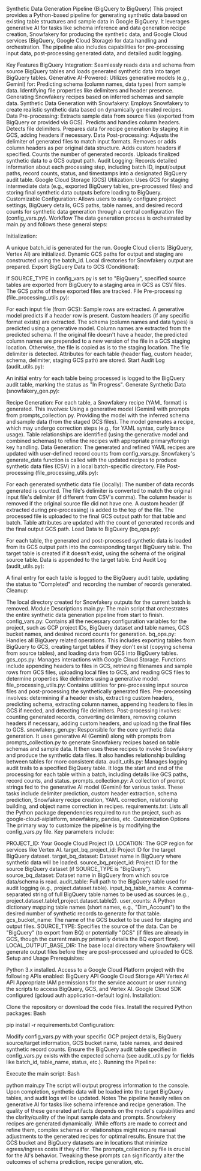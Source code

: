 Synthetic Data Generation Pipeline (BigQuery to BigQuery)
This project provides a Python-based pipeline for generating synthetic data based on existing table structures and sample data in Google BigQuery. It leverages generative AI for tasks like schema inference and data generation recipe creation, Snowfakery for producing the synthetic data, and Google Cloud services (BigQuery, Google Cloud Storage) for data handling and orchestration. The pipeline also includes capabilities for pre-processing input data, post-processing generated data, and detailed audit logging.

Key Features
BigQuery Integration: Seamlessly reads data and schema from source BigQuery tables and loads generated synthetic data into target BigQuery tables. 
Generative AI-Powered: Utilizes generative models (e.g., Gemini) for:
Predicting schema (column names, data types) from sample data.
Identifying file properties like delimiters and header presence.
Generating Snowfakery recipes based on inferred schemas and sample data.
Synthetic Data Generation with Snowfakery: Employs Snowfakery to create realistic synthetic data based on dynamically generated recipes.
Data Pre-processing:
Extracts sample data from source files (exported from BigQuery or provided via GCS).
Predicts and handles column headers.
Detects file delimiters.
Prepares data for recipe generation by staging it in GCS, adding headers if necessary.
Data Post-processing:
Adjusts the delimiter of generated files to match input formats.
Removes or adds column headers as per original data structure.
Adds custom headers if specified.
Counts the number of generated records.
Uploads finalized synthetic data to a GCS output path.
Audit Logging: Records detailed information about each processing step, including batch ID, input/output paths, record counts, status, and timestamps into a designated BigQuery audit table.
Google Cloud Storage (GCS) Utilization: Uses GCS for staging intermediate data (e.g., exported BigQuery tables, pre-processed files) and storing final synthetic data outputs before loading to BigQuery. 
Customizable Configuration: Allows users to easily configure project settings, BigQuery details, GCS paths, table names, and desired record counts for synthetic data generation through a central configuration file (config_vars.py).
Workflow
The data generation process is orchestrated by main.py and follows these general steps:

Initialization:

A unique batch_id is generated for the run.
Google Cloud clients (BigQuery, Vertex AI) are initialized.
Dynamic GCS paths for output and staging are constructed using the batch_id.
Local directories for Snowfakery output are prepared.
Export BigQuery Data to GCS (Conditional):

If SOURCE_TYPE in config_vars.py is set to "BigQuery", specified source tables are exported from BigQuery to a staging area in GCS as CSV files.  The GCS paths of these exported files are tracked.
File Pre-processing (file_processing_utils.py):

For each input file (from GCS):
Sample rows are extracted.
A generative model predicts if a header row is present.
Custom headers (if any specific format exists) are extracted.
The schema (column names and data types) is predicted using a generative model.
Column names are extracted from the predicted schema.
If the original file doesn't have a header, the predicted column names are prepended to a new version of the file in a GCS staging location. Otherwise, the file is copied as is to the staging location.
The file delimiter is detected.
Attributes for each table (header flag, custom header, schema, delimiter, staging GCS path) are stored.
Start Audit Log (audit_utils.py):

An initial entry for each table being processed is logged to the BigQuery audit table, marking the status as "In Progress".
Generate Synthetic Data (snowfakery_gen.py):

Recipe Generation:
For each table, a Snowfakery recipe (YAML format) is generated. This involves:
Using a generative model (Gemini) with prompts from prompts_collection.py.
Providing the model with the inferred schema and sample data (from the staged GCS files).
The model generates a recipe, which may undergo correction steps (e.g., for YAML syntax, curly brace usage).
Table relationships are identified (using the generative model and combined schemas) to refine the recipes with appropriate primary/foreign key handling.
Data Generation:
The generated and refined YAML recipes are updated with user-defined record counts from config_vars.py.
Snowfakery's generate_data function is called with the updated recipes to produce synthetic data files (CSV) in a local batch-specific directory.
File Post-processing (file_processing_utils.py):

For each generated synthetic data file (locally):
The number of data records generated is counted.
The file's delimiter is converted to match the original input file's delimiter (if different from CSV's comma).
The column header is removed if the original source file did not have one.
A custom header (if extracted during pre-processing) is added to the top of the file.
The processed file is uploaded to the final GCS output path for that table and batch.
Table attributes are updated with the count of generated records and the final output GCS path.
Load Data to BigQuery (bq_ops.py):

For each table, the generated and post-processed synthetic data is loaded from its GCS output path into the corresponding target BigQuery table. 
The target table is created if it doesn't exist, using the schema of the original source table. 
Data is appended to the target table. 
End Audit Log (audit_utils.py):

A final entry for each table is logged to the BigQuery audit table, updating the status to "Completed" and recording the number of records generated.
Cleanup:

The local directory created for Snowfakery outputs for the current batch is removed.
Module Descriptions
main.py: The main script that orchestrates the entire synthetic data generation pipeline from start to finish.
config_vars.py: Contains all the necessary configuration variables for the project, such as GCP project IDs, BigQuery dataset and table names, GCS bucket names, and desired record counts for generation.
bq_ops.py: Handles all BigQuery related operations. This includes exporting tables from BigQuery to GCS, creating target tables if they don't exist (copying schema from source tables), and loading data from GCS into BigQuery tables. 
gcs_ops.py: Manages interactions with Google Cloud Storage. Functions include appending headers to files in GCS, retrieving filenames and sample rows from GCS files, uploading local files to GCS, and reading GCS files to determine properties like delimiters using a generative model.
file_processing_utils.py: Contains utilities for pre-processing input source files and post-processing the synthetically generated files.
Pre-processing involves: determining if a header exists, extracting custom headers, predicting schema, extracting column names, appending headers to files in GCS if needed, and detecting file delimiters.
Post-processing involves: counting generated records, converting delimiters, removing column headers if necessary, adding custom headers, and uploading the final files to GCS.
snowfakery_gen.py: Responsible for the core synthetic data generation. It uses generative AI (Gemini) along with prompts from prompts_collection.py to generate Snowfakery recipes based on table schemas and sample data. It then uses these recipes to invoke Snowfakery and produce the synthetic data files. It also handles relationship building between tables for more consistent data.
audit_utils.py: Manages logging audit trails to a specified BigQuery table. It logs the start and end of the processing for each table within a batch, including details like GCS paths, record counts, and status.
prompts_collection.py: A collection of prompt strings fed to the generative AI model (Gemini) for various tasks. These tasks include delimiter prediction, custom header extraction, schema prediction, Snowfakery recipe creation, YAML correction, relationship building, and object name correction in recipes.
requirements.txt: Lists all the Python package dependencies required to run the project, such as google-cloud-aiplatform, snowfakery, pandas, etc.
Customization Options
The primary way to customize the pipeline is by modifying the config_vars.py file. Key parameters include:

PROJECT_ID: Your Google Cloud Project ID.
LOCATION: The GCP region for services like Vertex AI.
target_bq_project_id: Project ID for the target BigQuery dataset.
target_bq_dataset: Dataset name in BigQuery where synthetic data will be loaded.
source_bq_project_id: Project ID for the source BigQuery dataset (if SOURCE_TYPE is "BigQuery").
source_bq_dataset: Dataset name in BigQuery from which source data/schema is read.
audit_table: Full path to the BigQuery table used for audit logging (e.g., project.dataset.table).
input_bq_table_names: A comma-separated string of full BigQuery table names to be used as sources (e.g., project.dataset.table1,project.dataset.table2).
user_counts: A Python dictionary mapping table names (short names, e.g., "Dim_Account") to the desired number of synthetic records to generate for that table.
gcs_bucket_name: The name of the GCS bucket to be used for staging and output files.
SOURCE_TYPE: Specifies the source of the data. Can be "BigQuery" (to export from BQ) or potentially "GCS" (if files are already in GCS, though the current main.py primarily details the BQ export flow).
LOCAL_OUTPUT_BASE_DIR: The base local directory where Snowfakery will generate output files before they are post-processed and uploaded to GCS.
Setup and Usage
Prerequisites:

Python 3.x installed.
Access to a Google Cloud Platform project with the following APIs enabled:
BigQuery API
Google Cloud Storage API
Vertex AI API
Appropriate IAM permissions for the service account or user running the scripts to access BigQuery, GCS, and Vertex AI.
Google Cloud SDK configured (gcloud auth application-default login).
Installation:

Clone the repository or download the code files.
Install the required Python packages:
Bash

pip install -r requirements.txt
Configuration:

Modify config_vars.py with your specific GCP project details, BigQuery source/target information, GCS bucket name, table names, and desired synthetic record counts.
Ensure the BigQuery audit table specified in config_vars.py exists with the expected schema (see audit_utils.py for fields like batch_id, table_name, status, etc.).
Running the Pipeline:

Execute the main script:
Bash

python main.py
The script will output progress information to the console.
Upon completion, synthetic data will be loaded into the target BigQuery tables, and audit logs will be updated. 
Notes
The pipeline heavily relies on generative AI for tasks like schema inference and recipe generation. The quality of these generated artifacts depends on the model's capabilities and the clarity/quality of the input sample data and prompts.
Snowfakery recipes are generated dynamically. While efforts are made to correct and refine them, complex schemas or relationships might require manual adjustments to the generated recipes for optimal results.
Ensure that the GCS bucket and BigQuery datasets are in locations that minimize egress/ingress costs if they differ.
The prompts_collection.py file is crucial for the AI's behavior. Tweaking these prompts can significantly alter the outcomes of schema prediction, recipe generation, etc.